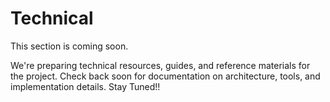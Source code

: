 # Technical

This section is coming soon.

We're preparing technical resources, guides, and reference materials for the project. Check back soon for documentation on architecture, tools, and implementation details.
Stay Tuned!!